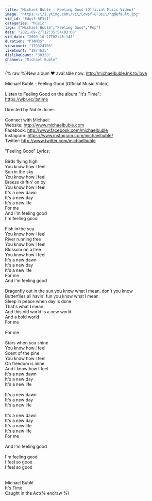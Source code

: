 ```yaml
---
title: "Michael Bublé - Feeling Good [Official Music Video]"
image: "https:\/\/i.ytimg.com\/vi\/Edwsf-8F3sI\/hqdefault.jpg"
vid_id: "Edwsf-8F3sI"
categories: "Music"
tags: ["Michael Bublé","Feeling Good","Pop"]
date: "2021-09-27T12:35:54+03:00"
vid_date: "2009-10-27T02:45:14Z"
duration: "PT4M3S"
viewcount: "179324703"
likeCount: "1974635"
dislikeCount: "30358"
channel: "Michael Bublé"
---
```

{% raw %}New album ❤️ available now: <a rel="nofollow" target="blank" href="http://michaelbuble.lnk.to/love">http://michaelbuble.lnk.to/love</a><br /><br />Michael Bublé - Feeling Good [Official Music Video]<br /><br />Listen to Feeling Good on the album &quot;It's Time&quot;: <br /><a rel="nofollow" target="blank" href="https://wbr.ec/itstime">https://wbr.ec/itstime</a><br /><br />Directed by Noble Jones<br /><br />Connect with Michael:<br />Website: <a rel="nofollow" target="blank" href="http://www.michaelbuble.com">http://www.michaelbuble.com</a><br />Facebook: <a rel="nofollow" target="blank" href="http://www.facebook.com/michaelbuble">http://www.facebook.com/michaelbuble</a><br />Instagram: <a rel="nofollow" target="blank" href="https://www.instagram.com/michaelbuble/">https://www.instagram.com/michaelbuble/</a><br />Twitter: <a rel="nofollow" target="blank" href="http://www.twitter.com/michaelbuble">http://www.twitter.com/michaelbuble</a><br /><br />&quot;Feeling Good&quot; Lyrics:<br /><br />Birds flying high<br />You know how I feel<br />Sun in the sky<br />You know how I feel<br />Breeze driftin' on by<br />You know how I feel<br />It's a new dawn<br />It's a new day<br />It's a new life<br />For me<br />And I'm feeling good<br />I'm feeling good<br /><br />Fish in the sea<br />You know how I feel<br />River running free<br />You know how I feel<br />Blossom on a tree<br />You know how I feel<br />It's a new dawn<br />It's a new day<br />It's a new life<br />For me<br />And I'm feeling good<br /><br />Dragonfly out in the sun you know what I mean, don't you know<br />Butterflies all havin' fun you know what I mean<br />Sleep in peace when day is done<br />That's what I mean<br />And this old world is a new world<br />And a bold world<br />For me<br /><br />For me<br /><br />Stars when you shine<br />You know how I feel<br />Scent of the pine<br />You know how I feel<br />Oh freedom is mine<br />And I know how I feel<br />It's a new dawn<br />It's a new day<br />It's a new life<br /><br />It's a new dawn<br />It's a new day<br />It's a new life<br /><br />It's a new dawn<br />It's a new day<br />It's a new life<br />It's a new life<br />For me<br /><br />And I'm feeling good<br /><br />I'm feeling good<br />I feel so good<br />I feel so good<br /><br /><br />Michael Bublé<br />It's Time<br />Caught in the Act{% endraw %}
